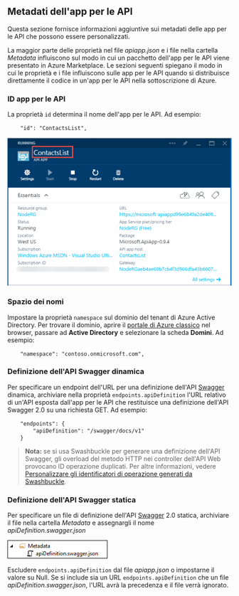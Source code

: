 ## Metadati dell'app per le API

Questa sezione fornisce informazioni aggiuntive sui metadati delle app per le API che possono essere personalizzati.

La maggior parte delle proprietà nel file *apiapp.json* e i file nella cartella *Metadata* influiscono sul modo in cui un pacchetto dell'app per le API viene presentato in Azure Marketplace. Le sezioni seguenti spiegano il modo in cui le proprietà e i file influiscono sulle app per le API quando si distribuisce direttamente il codice in un'app per le API nella sottoscrizione di Azure.

### ID app per le API 

La proprietà `id` determina il nome dell'app per le API. Ad esempio:

		"id": "ContactsList",

![](./media/app-service-api-direct-deploy-metadata/apiappname.png)

### Spazio dei nomi

Impostare la proprietà `namespace` sul dominio del tenant di Azure Active Directory. Per trovare il dominio, aprire il [portale di Azure classico](https://manage.windowsazure.com/) nel browser, passare ad **Active Directory** e selezionare la scheda **Domini**. Ad esempio:

		"namespace": "contoso.onmicrosoft.com",

### Definizione dell'API Swagger dinamica

Per specificare un endpoint dell'URL per una definizione dell'API [Swagger](http://swagger.io/) dinamica, archiviare nella proprietà `endpoints.apiDefinition` l'URL relativo di un'API esposta dall'app per le API che restituisce una definizione dell'API Swagger 2.0 su una richiesta GET. Ad esempio:

		"endpoints": {
		    "apiDefinition": "/swagger/docs/v1"
		}

> **Nota:** se si usa Swashbuckle per generare una definizione dell'API Swagger, gli overload del metodo HTTP nei controller dell'API Web provocano ID operazione duplicati. Per altre informazioni, vedere [Personalizzare gli identificatori di operazione generati da Swashbuckle](../article/app-service-api/app-service-api-dotnet-swashbuckle-customize.md).
  
### Definizione dell'API Swagger statica

Per specificare un file di definizione dell'API [Swagger](http://swagger.io/) 2.0 statica, archiviare il file nella cartella *Metadata* e assegnargli il nome *apiDefinition.swagger.json*

![](./media/app-service-api-direct-deploy-metadata/apidefinmetadata.png)

Escludere `endpoints.apiDefinition` dal file *apiapp.json* o impostarne il valore su Null. Se si include sia un URL `endpoints.apiDefinition` che un file *apiDefinition.swagger.json*, l'URL avrà la precedenza e il file verrà ignorato.
 

<!---HONumber=58-->